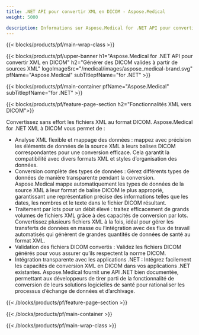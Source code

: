 ```yaml
---
title: .NET API pour convertir XML en DICOM - Aspose.Medical
weight: 5000

description: Informations sur Aspose.Medical for .NET API pour convertir XML en DICOM
---
```


{{< blocks/products/pf/main-wrap-class >}}

{{< blocks/products/pf/upper-banner h1="Aspose.Medical for .NET API pour convertir XML en DICOM" h2="Générer des DICOM valides à partir de sources XML" logoImageSrc="/medical/images/aspose_medical-brand.svg" pfName="Aspose.Medical" subTitlepfName="for .NET" >}}

{{< blocks/products/pf/main-container pfName="Aspose.Medical" subTitlepfName="for .NET" >}}

{{< blocks/products/pf/feature-page-section h2="Fonctionnalités XML vers DICOM">}}

<p>Convertissez sans effort les fichiers XML au format DICOM. Aspose.Medical for .NET XML à DICOM vous permet de :</p>

<ul>
<li>Analyse XML flexible et mappage des données : mappez avec précision les éléments de données de la source XML à leurs balises DICOM correspondantes pour une conversion efficace. Cela garantit la compatibilité avec divers formats XML et styles d’organisation des données.</li>
<li>Conversion complète des types de données : Gérez différents types de données de manière transparente pendant la conversion. Aspose.Medical mappe automatiquement les types de données de la source XML à leur format de balise DICOM le plus approprié, garantissant une représentation précise des informations telles que les dates, les nombres et le texte dans le fichier DICOM résultant.</li>
<li>Traitement par lots pour un débit élevé : traitez efficacement de grands volumes de fichiers XML grâce à des capacités de conversion par lots. Convertissez plusieurs fichiers XML à la fois, idéal pour gérer les transferts de données en masse ou l’intégration avec des flux de travail automatisés qui génèrent de grandes quantités de données de santé au format XML.</li>
<li>Validation des fichiers DICOM convertis : Validez les fichiers DICOM générés pour vous assurer qu’ils respectent la norme DICOM.</li>
<li>Intégration transparente avec les applications .NET : Intégrez facilement les capacités de conversion XML en DICOM dans vos applications .NET existantes. Aspose.Medical fournit une API .NET bien documentée, permettant aux développeurs de tirer parti de la fonctionnalité de conversion de leurs solutions logicielles de santé pour rationaliser les processus d’échange de données et d’archivage.</li>
</ul>

{{< /blocks/products/pf/feature-page-section >}}

{{< /blocks/products/pf/main-container >}}

{{< /blocks/products/pf/main-wrap-class >}}